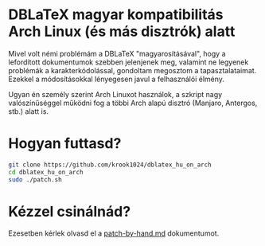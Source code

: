 # DBLaTeX magyar kompatibilitás Arch Linux (és más disztrók) alatt

Mivel volt némi problémám a DBLaTeX "magyarosításával", hogy a lefordított dokumentumok
szebben jelenjenek meg, valamint ne legyenek problémák a karakterkódolással, gondoltam
megosztom a tapasztalataimat. Ezekkel a módosításokkal lényegesen javul a felhasználói
élmény.

Ugyan én személy szerint Arch Linuxot használok, a szkript nagy valószínűséggel működni
fog a többi Arch alapú disztró (Manjaro, Antergos, stb.) alatt is.


# Hogyan futtasd?

```bash
git clone https://github.com/krook1024/dblatex_hu_on_arch
cd dblatex_hu_on_arch
sudo ./patch.sh
```

# Kézzel csinálnád?

Ezesetben kérlek olvasd el a [patch-by-hand.md](patch-by-hand.md) dokumentumot.
